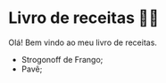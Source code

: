 # Livro de receitas :man_cook:

Olá! Bem vindo ao meu livro de receitas.

- Strogonoff de Frango;
- Pavê;
